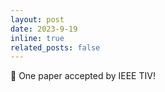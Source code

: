 ```yaml
---
layout: post
date: 2023-9-19
inline: true
related_posts: false
---
```


:tada: One paper accepted by IEEE TIV!
